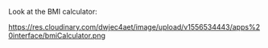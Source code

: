 Look at the BMI calculator:

https://res.cloudinary.com/dwjec4aet/image/upload/v1556534443/apps%20interface/bmiCalculator.png
